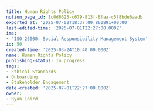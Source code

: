 ```yaml
---
title: Human Rights Policy
notion_page_id: 1c0d6625-c679-813f-8faa-c5f8bde6aadb
exported_at: '2025-07-02T18:37:09.860891+00:00'
last-edited-time: '2025-07-01T22:27:00.000Z'
ims:
- 'ISO 26000: Social Responsibility Management System'
id: 50
created-time: '2025-03-24T10:40:00.000Z'
name: Human Rights Policy
publishing-status: In progress
tags:
- Ethical Standards
- Onboarding
- Stakeholder Engagement
date-created: '2025-07-01T22:27:00.000Z'
owner:
- Ryan Laird
---
```


<!-- Unsupported block type: unsupported -->